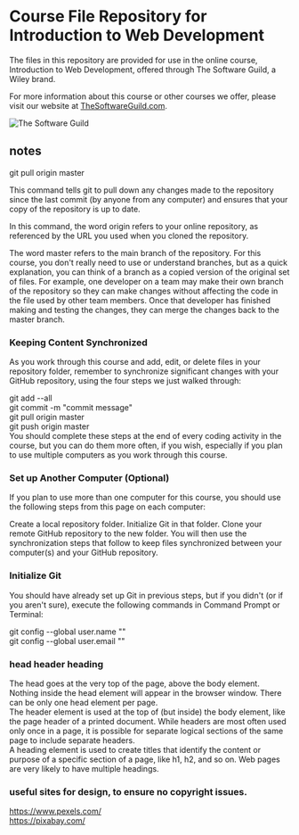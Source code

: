 # Course File Repository for Introduction to Web Development

The files in this repository are provided for use in the online course, Introduction to Web Development, offered through The Software Guild, a Wiley brand.

For more information about this course or other courses we offer, please visit our website at [TheSoftwareGuild.com](https://TheSoftwareGuild.com).

![The Software Guild](https://the-software-guild.s3.amazonaws.com/tsg-logos/swg_logo-black.png)


## notes  
git pull origin master

This command tells git to pull down any changes made to the repository since the last commit (by anyone from any computer) and ensures that your copy of the repository is up to date.

In this command, the word origin refers to your online repository, as referenced by the URL you used when you cloned the repository.

The word master refers to the main branch of the repository. For this course, you don't really need to use or understand branches, but as a quick explanation, you can think of a branch as a copied version of the original set of files. For example, one developer on a team may make their own branch of the repository so they can make changes without affecting the code in the file used by other team members. Once that developer has finished making and testing the changes, they can merge the changes back to the master branch.

### Keeping Content Synchronized  
As you work through this course and add, edit, or delete files in your repository folder, remember to synchronize significant changes with your GitHub repository, using the four steps we just walked through:

git add --all  
git commit -m "commit message"  
git pull origin master  
git push origin master  
You should complete these steps at the end of every coding activity in the course, but you can do them more often, if you wish, especially if you plan to use multiple computers as you work through this course.

### Set up Another Computer (Optional)  
If you plan to use more than one computer for this course, you should use the following steps from this page on each computer:

Create a local repository folder.
Initialize Git in that folder.
Clone your remote GitHub repository to the new folder.
You will then use the synchronization steps that follow to keep files synchronized between your computer(s) and your GitHub repository.

### Initialize Git  
You should have already set up Git in previous steps, but if you didn't (or if you aren't sure), execute the following commands in Command Prompt or Terminal:  

git config --global user.name "<USERNAME>"  
git config --global user.email "<EMAIL>"  

  
 ### head header heading  
The head goes at the very top of the page, above the body element. Nothing inside the head element will appear in the browser window. There can be only one head element per page.  
The header element is used at the top of (but inside) the body element, like the page header of a printed document. While headers are most often used only once in a page, it is possible for separate logical sections of the same page to include separate headers.  
A heading element is used to create titles that identify the content or purpose of a specific section of a page, like h1, h2, and so on. Web pages are very likely to have multiple headings.   
  

### useful sites for design, to ensure no copyright issues.
  https://www.pexels.com/  
  https://pixabay.com/  
  
